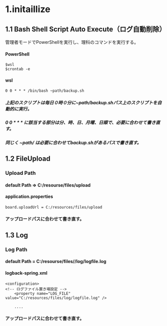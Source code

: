 # 1.initaillize

## 1.1 Bash Shell Script Auto Execute（ログ自動削除）
管理者モードでPowerShellを実行し、理科のコマンドを実行する。
#### PowerShell
    $wsl
    $crontab -e
#### wsl
    0 0 * * * /bin/bash ~path/backup.sh
##### 上記のスクリプトは毎日０時０分に~path/backup.shパス上のスクリプトを自動的に実行。
##### 0 0 * * * に該当する部分は分、時、日、月曜、日順で、必要に合わせて書き直す。
##### 同じく ~path/ は必要に合わせてbackup.shがあるパスで書き直す。

## 1.2 FileUpload
### Upload Path 
#### default Path => C:/resourse/files/upload
#### application.properties 
    board.uploadUrl = C:/resources/files/upload
#### アップロードパスに合わせて書き直す。

## 1.3 Log
### Log Path
#### default Path = C:/resourse/files//log/logfile.log
#### logback-spring.xml
    <configuration>
    <!-- ログファイル置き場設定 -->
        <property name="LOG_FILE" value="C:/resources/files/log/logfile.log" />

        ....
#### アップロードパスに合わせて書き直す。

